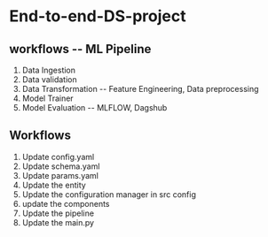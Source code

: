 # End-to-end-DS-project

## workflows  -- ML Pipeline
1. Data Ingestion
2. Data validation
3. Data Transformation -- Feature Engineering, Data preprocessing
4. Model Trainer
5. Model Evaluation -- MLFLOW, Dagshub

## Workflows

1. Update config.yaml
2. Update schema.yaml
3. Update params.yaml
4. Update the entity
5. Update the configuration manager in src config
6. update the components
7. Update the pipeline
8. Update the main.py